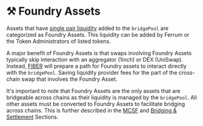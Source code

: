 # ⚒ Foundry Assets

Assets that have [single pair liquidity](../../core-components-of-bridging/bridge-pool/liquidity-management/liquidity-setup.md) added to the `bridgePool` are categorized as Foundry Assets. This liquidity can be added by Ferrum or the Token Administrators of listed tokens.&#x20;

A major benefit of Foundry Assets is that swaps involving Foundry Assets typically skip interaction with an aggregator (1inch) or DEX (UniSwap). Instead, [FIBER](../fiber-ferrum-inter-blockchain-express-routing-engine/) will prepare a path for Foundry assets to interact directly with the `bridgePool`. Saving liquidity provider fees for the part of the cross-chain swap that involves the Foundry Asset.

It's important to note that Foundry Assets are the only assets that are bridgeable across chains as their liquidity is managed by the `bridgePool`. All other assets must be converted to Foundry Assets to facilitate bridging across chains. This is further described in the [MCSF](../fiber-ferrum-inter-blockchain-express-routing-engine/bridging-and-settlement/multichain-settlement-flow-mcsf/) and [Bridging & Settlement](../fiber-ferrum-inter-blockchain-express-routing-engine/bridging-and-settlement/) Sections.
